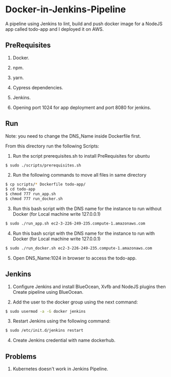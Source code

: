 # Docker-in-Jenkins-Pipeline
A pipeline using Jenkins to lint, build and push docker image for a NodeJS app called todo-app and I deployed it on AWS.

## PreRequisites 
1. Docker.

2. npm.

3. yarn.

4. Cypress dependencies.

5. Jenkins.

6. Opening port 1024 for app deployment and port 8080 for jenkins.

## Run
Note: you need to change the DNS_Name inside Dockerfile first. <br />

From this directory run the following Scripts:
1. Run the script prerequisites.sh to install PreRequisites for ubuntu
```sh
$ sudo ./scripts/prerequisites.sh
```

2. Run the following commands to move all files in same directory
```sh
$ cp scripts/* Dockerfile todo-app/
$ cd todo-app
$ chmod 777 run_app.sh
$ chmod 777 run_docker.sh
```

3. Run this bash script with the DNS name for the instance to run without Docker (for Local machine write 127.0.0.1)
```sh
$ sudo ./run_app.sh ec2-3-226-249-235.compute-1.amazonaws.com
```

4. Run this bash script with the DNS name for the instance to run with Docker (for Local machine write 127.0.0.1)
```sh
$ sudo ./run_docker.sh ec2-3-226-249-235.compute-1.amazonaws.com
```

5. Open DNS_Name:1024 in browser to access the todo-app.

## Jenkins
1. Configure Jenkins and install BlueOcean, Xvfb and NodeJS plugins then Create pipeline using BlueOcean.

2. Add the user to the docker group using the next command:
```sh
$ sudo usermod -a -G docker jenkins
```

3. Restart Jenkins using the following command:
```sh
$ sudo /etc/init.d/jenkins restart
```

4. Create Jenkins credential with name dockerhub.

## Problems
1. Kubernetes doesn't work in Jenkins Pipeline.

